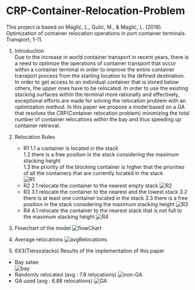 # CRP-Container-Relocation-Problem
 
This project is based on Maglić, L., Gulić, M., & Maglić, L. (2019). Optimization of container relocation operations in port container terminals. Transport, 1-11.

1. Introduction  
Due to the increase in world container transport in recent years, there is a need to optimize the operations of container transport that occur within a container terminal in order to improve the entire container transport process from the starting location to the defined destination. In order to get access to an individual container that is stored below others, the upper ones have to be relocated. In order to use the existing stacking surfaces within the terminal more rationally and effectively, exceptional efforts are made for solving the relocation problem with an optimization method. In this paper we propose a model based on a GA that resolves the CRP(Container relocation problem) minimizing the total number of container relocations within the bay and thus speeding up container retrieval.

2. Relocation Rules
   - R1
       1.1 a container is located in the stack  
       1.2 there is a free position in the stack considering the maximum stacking height  
       1.3 the priority of the blocking container is higher that the priorities of all the containers that are currently located in the stack  
       ![R1](https://user-images.githubusercontent.com/54901021/74013311-7e0c1380-49cf-11ea-8014-a71de371b80f.PNG)
    - R2
       2.1 relocate the container to the nearest empty stack
       ![R2](https://user-images.githubusercontent.com/54901021/74013312-7ea4aa00-49cf-11ea-9127-51205da096ce.PNG)
    - R3
       3.1 relocate the container to the nearest and the lowest stack
       3.2 there is at least one container located in the stack
       3.3 there is a free position in the stack considering the maximum stacking height
       ![R3](https://user-images.githubusercontent.com/54901021/74013313-7f3d4080-49cf-11ea-8062-5b50b032f640.PNG)
    - R4
       4.1 relocate the container to the nearest stack that is not full to the maximum stacking height
       ![R4](https://user-images.githubusercontent.com/54901021/74013310-7d737d00-49cf-11ea-8bc3-5538bdb237a1.PNG)
3. Flowchart of the model
![flowChart](https://user-images.githubusercontent.com/54901021/74013323-87957b80-49cf-11ea-851c-2dcc049d01c5.PNG)
4. Average relocations
![avgRelocations](https://user-images.githubusercontent.com/54901021/74013326-882e1200-49cf-11ea-82dc-202cb2a1d874.PNG)
5. 6X3(Tiersxstacks) Results of the implementation of this paper 
- Bay satae  
![bay](https://user-images.githubusercontent.com/54901021/74013966-02ab6180-49d1-11ea-97ca-b084c201fbac.PNG)
- Randomly relocated (avg : 7.8 relocations)
![non-GA](https://user-images.githubusercontent.com/54901021/74013320-849a8b00-49cf-11ea-8eb3-1f92899d2de0.png)
- GA used (avg : 6.88 relocations)
![GA](https://user-images.githubusercontent.com/54901021/74012256-24a2e500-49cd-11ea-84c5-c46f48d1643f.png)
  
